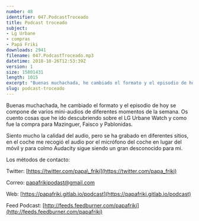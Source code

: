 ```yaml
---
number: 48
identifier: 047.PodcastTroceado
title: Podcast troceado
subject:
- Lg Urbane
- compras
- Papá Friki
downloads: 2941
filename: 047.PodcastTroceado.mp3
datetime: 2018-10-26T12:53:39Z
version: 1
size: 15801431
length: 1015
excerpt: "Buenas muchachada, he cambiado el formato y el episodio de hoy se compone de varios mini-audios de diferentes momentos de la semana. Os cuento cosas que he ido descubriendo sobre el LG Urbane Watch y como fue la compra para Mazinguer, Faisco y Pablonidas.  \n\nSiento mucho la calidad del audio, pero se ha grabado"
slug: podcast-troceado
---
```

Buenas muchachada, he cambiado el formato y el episodio de hoy se compone de varios mini-audios de diferentes momentos de la semana. Os cuento cosas que he ido descubriendo sobre el LG Urbane Watch y como fue la compra para Mazinguer, Faisco y Pablonidas.

Siento mucho la calidad del audio, pero se ha grabado en diferentes sitios, en el coche me recogió el audio por el micrófono del coche en lugar del móvil y para colmo Audacity sigue siendo un gran desconocido para mi.

Los métodos de contacto:

Twitter: [https://twitter.com/papa\_friki](https://twitter.com/papa_friki)

Correo: [papafrikipodast@gmail.com](https://archive.org/details/papafrikipodast@gmail.com)

Web: [https://papafriki.gitlab.io/podcast](https://papafriki.gitlab.io/podcast)

Feed Podcast: [http://feeds.feedburner.com/papafriki](http://feeds.feedburner.com/papafriki)